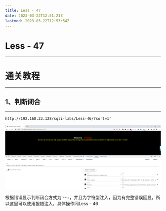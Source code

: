 ```yaml
---
title: Less - 47
date: 2023-03-22T12:51:21Z
lastmod: 2023-03-22T12:53:54Z
---
```


# Less - 47

---

# 通关教程

---

## 1、判断闭合

---

```http
http://192.168.23.128/sqli-labs/Less-46/?sort=1'
```

​![image](assets/image-20230322125231-ozq46nz.png)​

根据错误显示判断闭合方式为'--+，并且为字符型注入，因为有完整错误回显，所以这里可以使用报错注入，具体操作同Less - 46
